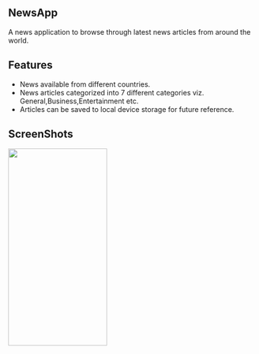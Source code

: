 
## NewsApp
A news application to browse through latest news articles from around the world.
 

## Features
* News  available from different countries.
* News articles categorized into 7 different categories viz. General,Business,Entertainment etc.
* Articles can be saved to local device storage for future reference.

## ScreenShots
<img src="https://github.com/SATVIKSH/news_app/blob/main/imag1.jpg" width="200" height="400">
